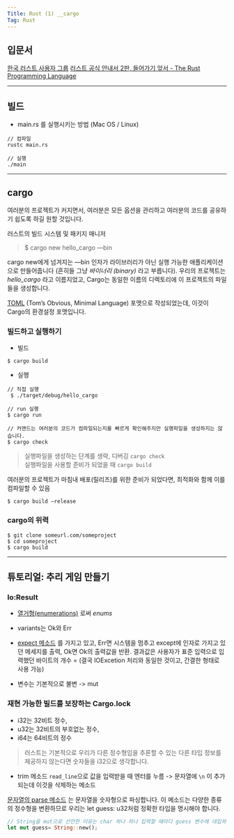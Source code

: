 ```yaml
---
Title: Rust (1) __cargo
Tag: Rust
---
```


## 입문서
[한국 러스트 사용자 그룹](https://rust-kr.org/)
[러스트 공식 안내서 2판, 들어가기 앞서 - The Rust Programming Language](https://rinthel.github.io/rust-lang-book-ko/)

- - - -

## 빌드

- main.rs 를 실행시키는 방법 (Mac OS / Linux)

```
// 컴파일
rustc main.rs

// 실행
./main
```

- - - -
## cargo

여러분의 프로젝트가 커지면서, 여러분은 모든 옵션을 관리하고 여러분의 코드를 공유하기 쉽도록 하길 원할 것입니다. 

러스트의 빌드 시스템 및 패키지 매니저

> $ cargo new hello_cargo —bin  

cargo new에게 넘겨지는 —bin 인자가 라이브러리가 아닌 실행 가능한 애플리케이션으로 만들어줍니다 (흔히들 그냥 *바이너리 (binary)* 라고 부릅니다). 우리의 프로젝트는 *hello_cargo* 라고 이름지었고, Cargo는 동일한 이름의 디렉토리에 이 프로젝트의 파일들을 생성합니다.

 [TOML](https://github.com/toml-lang/toml)  (Tom’s Obvious, Minimal Language) 포맷으로 작성되었는데, 이것이 Cargo의 환경설정 포맷입니다.

### 빌드하고 실행하기

- 빌드

```
$ cargo build
```

- 실행

```
// 직접 실행
 $ ./target/debug/hello_cargo
```

```
// run 실행
$ cargo run
```

```
// 커맨드는 여러분의 코드가 컴파일되는지를 빠르게 확인해주지만 실행파일을 생성하지는 않습니다.
$ cargo check
```


> 실행파일을 생성하는 단계를 생략, 디버깅 `cargo check`  
> 실행파일을 사용할 준비가 되었을 때 `cargo build`  


여러분의 프로젝트가 마침내 배포(릴리즈)를 위한 준비가 되었다면, 최적화와 함께 이를 컴파일할 수 있음
```
$ cargo build —release
```


### cargo의 위력

```
$ git clone someurl.com/someproject
$ cd someproject
$ cargo build
```

- - - -
## 튜토리얼: 추리 게임 만들기

### Io:Result

- [열거형(enumerations)](https://rinthel.github.io/rust-lang-book-ko/ch06-00-enums.html) 로써 *enums* 
- variants는 Ok와 Err
- [expect 메소드](https://doc.rust-lang.org/std/result/enum.Result.html#method.expect) 를 가지고 있고, Err면 시스템을 멈추고 except에 인자로 가지고 있던 메세지를 출력, Ok면 Ok의 출력값을 반환. 결과값은 사용자가 표준 입력으로 입력했던 바이트의 개수 
	= (결국 IOExcetion 처리와 동일한 것이고, 간결한 형태로 사용 가능)

-  변수는 기본적으로 불변 -> mut


### 재현 가능한 빌드를 보장하는 Cargo.lock


- i32는 32비트 정수, 
- u32는 32비트의 부호없는 정수, 
- i64는 64비트의 정수

> 러스트는 기본적으로 우리가 다른 정수형임을 추론할 수 있는 다른 타입 정보를 제공하지 않는다면 숫자들을 i32으로 생각합니다.  

- trim 메소드 
`read_line`으로 값을 입력받을 때 엔터를 누름 -> 문자열에 `\n` 이 추가되는데 이것을 삭제하는 메소드


 [문자열의 parse 메소드](https://doc.rust-lang.org/std/primitive.str.html#method.parse) 는 문자열을 숫자형으로 파싱합니다. 이 메소드는 다양한 종류의 정수형을 변환하므로 우리는 let guess: u32처럼 정확한 타입을 명시해야 합니다.

```rust
// String을 mut으로 선언한 이유는 char 하나 하나 입력할 때마다 guess 변수에 대입하기 때문에 
let mut guess= String::new();
```


